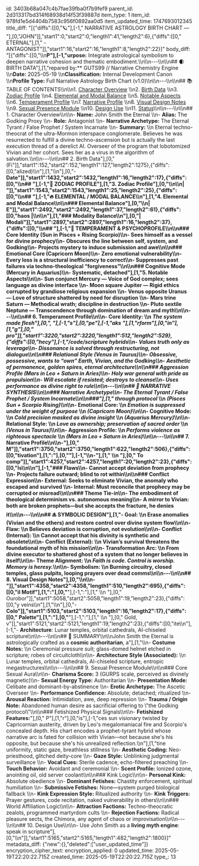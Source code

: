 id: 3403b68a047c4b7fae39fba0f7b9fef9
parent_id: 2d313317bd314f68938d14f53f39887d
item_type: 1
item_id: 978fd1e5d4404b7583c956f0892aa0d5
item_updated_time: 1747693012345
title_diff: "[{\"diffs\":[[0,\"🪐\"],[-1,\" NARRATIVE ASTROLOGY BIRTH CHART — \"],[0,\"JOHN\"]],\"start1\":0,\"start2\":0,\"length1\":41,\"length2\":6},{\"diffs\":[[0,\" ETERNAL\"],[1,\"  - ANTAGONIST\"]],\"start1\":16,\"start2\":16,\"length1\":8,\"length2\":22}]"
body_diff: "[{\"diffs\":[[0,\"\\\n**P\"],[-1,\"urpose:** Integrate astrological symbolism to deepen narrative cohesion and thematic embodiment.\\\n\\\n---\\\n\\\n## 🌒 BIRTH DATA\"],[1,\"repared by:** GUTS99 // Narrative Chemistry Engine  \\\n**Date:** 2025-05-19  \\\n**Classification:** Internal Development Canon  \\\n**Profile Type:** Full Narrative Astrology Birth Chart (v1.0)\\\n\\\n---\\\n\\\n## 📚 TABLE OF CONTENTS\\\n\\\n1. [Character Overview](#character-overview)  \\\n2. [Birth Data](#birth-data-fictionalized)  \\\n3. [Zodiac Profile](#zodiac-profile)  \\\n4. [Elemental and Modal Balance](#elemental-and-modal-balance)  \\\n5. [Notable Aspects](#notable-aspects)  \\\n6. [Temperament Profile](#temperament-profile)  \\\n7. [Narrative Profile](#narrative-profile)  \\\n8. [Visual Design Notes](#visual-design-notes)  \\\n9. [Sexual Presence Module](#sexual-presence-module)  \\\n10. [Design Use](#design-use)  \\\n11. [Status](#status)\\\n\\\n---\\\n\\\n## 1. Character Overview\\\n\\\n- **Name:** John Smith the Eternal  \\\n- **Alias:** The Godking Proxy  \\\n- **Role:** Antagonist  \\\n- **Narrative Archetype:** The Eternal Tyrant / False Prophet / System Incarnate  \\\n- **Summary:**  \\\n  Eternal techno-theocrat of the ultra-Mormon interspace conglomerate. Believes he was resurrected to fulfill a divine techno-ascension but is actually the last execution thread of a derelict AI. Overseer of the program that lobotomized Vivian and her cohort. Sees her as a virus in the algorithm of salvation.\\\n\\\n---\\\n\\\n## 2. Birth Data\"],[0,\" (Fi\"]],\"start1\":152,\"start2\":152,\"length1\":127,\"length2\":1275},{\"diffs\":[[0,\"alized)\\\n\"],[1,\"\\\n\"],[0,\"- **Date\"]],\"start1\":1432,\"start2\":1432,\"length1\":16,\"length2\":17},{\"diffs\":[[0,\"\\\n## \"],[-1,\"🌌 ZODIAC PROFILE\"],[1,\"3. Zodiac Profile\"],[0,\"\\\n\\\n| \"]],\"start1\":1543,\"start2\":1543,\"length1\":25,\"length2\":25},{\"diffs\":[[0,\"\\\n## \"],[-1,\"🔥 ELEMENTAL / MODAL BALANCE\\\n\"],[1,\"4. Elemental and Modal Balance\\\n\\\n### Elemental Balance\"],[0,\"\\\n| E\"]],\"start1\":2492,\"start2\":2492,\"length1\":37,\"length2\":61},{\"diffs\":[[0,\"haos |\\\n\\\n\"],[1,\"### Modality Balance\\\n\"],[0,\"| Modali\"]],\"start1\":2897,\"start2\":2897,\"length1\":16,\"length2\":37},{\"diffs\":[[0,\"\\\n## \"],[-1,\"🧠 TEMPERAMENT & PSYCHOPROFILE\\\n\\\n### **Core Identity (Sun in Pisces + Rising Scorpio)**\\\n- Sees himself as a vessel for divine prophecy\\\n- Obscures the line between self, system, and Godking\\\n- Projects mystery to induce submission and awe\\\n\\\n### **Emotional Core (Capricorn Moon)**\\\n- Zero emotional vulnerability\\\n- Every loss is a structural inefficiency to correct\\\n- Suppresses past failures via techno-theological “forgiveness”\\\n\\\n### **Cognitive Mode (Mercury in Aquarius)**\\\n- Systematic, detached\"],[1,\"5. Notable Aspects\\\n\\\n- **Sun conjunct Mercury** — Voice of God complex; sees language as divine interface  \\\n- **Moon square Jupiter** — Rigid ethics corrupted by grandiose religious expansion  \\\n- **Venus opposite Uranus** — Love of structure shattered by need for disruption  \\\n- **Mars trine Saturn** — Methodical wrath; discipline in destruction  \\\n- **Pluto sextile Neptune** — Transcendence through domination of dream and myth\\\n\\\n---\\\n\\\n## 6. Temperament Profile\\\n\\\n- **Core Identity:**  \\\n  *The system made flesh\"],[0,\", \"],[-1,\"s\"],[0,\"pe\"],[-1,\"aks \"],[1,\"rform\"],[0,\"in\"],[1,\"g\"],[0,\" pro\"]],\"start1\":3220,\"start2\":3220,\"length1\":512,\"length2\":529},{\"diffs\":[[0,\"hecy\"],[-1,\"/code/scripture hybrids\\\n- Values truth only as leverage\\\n- Dissonance is solved through restructuring, not dialogue\\\n\\\n### **Relational Style (Venus in Taurus)**\\\n- Obsessive, possessive, wants to “own” Earth, Vivian, and the Godking\\\n- Aesthetic of permanence, golden spires, eternal architecture\\\n\\\n### **Aggression Profile (Mars in Leo + Saturn in Aries)**\\\n- Holy war general with pride as propulsion\\\n- Will escalate if resisted; destroys to cleanse\\\n- Uses performance as divine right to rule\\\n\\\n---\\\n\\\n## 📖 NARRATIVE SYNTHESIS\\\n\\\n### **Narrative Archetype**\\\n- **The Eternal Tyrant / False Prophet / System Incarnate**\\\n\\\n###\"],[1,\" through protocol*  \\\n  *(Pisces Sun + Scorpio Rising)*\\\n\\\n- **Emotional Core:**  \\\n  *Emotion is suppressed under the weight of purpose*  \\\n  *(Capricorn Moon)*\\\n\\\n- **Cognitive Mode:**  \\\n  *Cold precision masked as divine insight*  \\\n  *(Aquarius Mercury)*\\\n\\\n- **Relational Style:**  \\\n  *Love as ownership; preservation of sacred order*  \\\n  *(Venus in Taurus)*\\\n\\\n- **Aggression Profile:**  \\\n  *Performs violence as righteous spectacle*  \\\n  *(Mars in Leo + Saturn in Aries)*\\\n\\\n---\\\n\\\n## 7. Narrative Profile\\\n\\\n-\"],[0,\" **M\"]],\"start1\":3750,\"start2\":3750,\"length1\":622,\"length2\":506},{\"diffs\":[[0,\"tivation\"],[1,\":\"],[0,\"**\"],[-1,\"\\\n-\"],[1,\"  \\\n \"],[0,\" To comp\"]],\"start1\":4257,\"start2\":4257,\"length1\":20,\"length2\":23},{\"diffs\":[[0,\"ls\\\n\\\n\"],[-1,\"### **Flaws**\\\n- Cannot accept deviation from prophecy  \\\n- Projects failure outward; blind to rot within\\\n\\\n### **Conflict Expression**\\\n- **External**: Seeks to eliminate Vivian, the anomaly who escaped and survived  \\\n- **Internal**: Must reconcile that prophecy may be corrupted or misread\\\n\\\n### **Theme Tie-in**\\\n- The embodiment of **theological determinism** vs. **autonomous meaning**\\\n- A mirror to Vivian: both are broken prophets—but she accepts the fracture, he denies it\\\n\\\n---\\\n\\\n## 🜏 SYMBOLIC DESIGN\"],[1,\"- **Goal:**  \\\n  Erase anomalies (Vivian and the others) and restore control over divine system flow\\\n\\\n- **Flaw:**  \\\n  Believes deviation is corruption, not evolution\\\n\\\n- **Conflict (Internal):**  \\\n  Cannot accept that his divinity is synthetic and obsolete\\\n\\\n- **Conflict (External):**  \\\n  Vivian’s survival threatens the foundational myth of his mission\\\n\\\n- **Transformation Arc:**  \\\n  From divine executor to shattered ghost of a system that no longer believes in itself\\\n\\\n- **Theme Alignment:**  \\\n  *Faith is code. Control is worship. Memory is heresy.*\\\n\\\n- **Symbolism:**  \\\n  Burning circuitry, closed temples, glass pulpits, looping prayers over dead comms\\\n\\\n---\\\n\\\n## 8. Visual Design Notes\"],[0,\"\\\n\\\n- \"]],\"start1\":4358,\"start2\":4358,\"length1\":510,\"length2\":695},{\"diffs\":[[0,\"il Motif\"],[1,\":\"],[0,\"**\"],[-1,\":\"],[1,\"  \\\n \"],[0,\" Ourobor\"]],\"start1\":5058,\"start2\":5058,\"length1\":19,\"length2\":23},{\"diffs\":[[0,\"y veins\\\n\"],[1,\"\\\n\"],[0,\"- **Colo\"]],\"start1\":5103,\"start2\":5103,\"length1\":16,\"length2\":17},{\"diffs\":[[0,\" Palette\"],[1,\":\"],[0,\"**\"],[-1,\":\"],[1,\"  \\\n \"],[0,\" Gold, v\"]],\"start1\":5121,\"start2\":5121,\"length1\":19,\"length2\":23},{\"diffs\":[[0,\"ite\\\n\"],[-1,\"- **Architecture**: Lunar temples, orbital cathedrals, AI-chiseled scripture\\\n\\\n---\\\n\\\n## 📌 SUMMARY\\\n\\\nJohn Smith the Eternal is astrologically crafted as a **cosmic authoritarian**, a\"],[1,\"\\\n- **Costume Notes:**  \\\n  Ceremonial pressure suit; glass-domed helmet etched in scripture; robes of circuitcloth\\\n\\\n- **Architecture Style (Associated):**  \\\n  Lunar temples, orbital cathedrals, AI-chiseled scripture, entropic megastructures\\\n\\\n---\\\n\\\n## 9. Sexual Presence Module\\\n\\\n### Core Sexual Aura\\\n\\\n- **Charisma Score:** 3 (GURPS scale, perceived as divinely magnetic)\\\n- **Sexual Energy Type:** Authoritarian  \\\n- **Presentation Mode:** Celibate and dominant-by-abstinence  \\\n- **Erotic Archetype:** The Ascetic Overseer  \\\n- **Performance Confidence:** Absolute; detached; ritualized  \\\n- **Arousal Reaction:** Intimidation, awe, deep repression  \\\n- **Trauma / Origin Note:** Abandoned human desire as sacrificial offering to \\\"the Godking protocol\\\"\\\n\\\n### Fetishized Physical Signals\\\n\\\n- **Fetishized Features:**\"],[0,\" P\"],[1,\"r\"],[0,\"is\"],[-1,\"ces sun visionary twisted by Capricornian austerity, driven by Leo's megalomaniacal fire and Scorpio's concealed depth. His chart encodes a prophet-tyrant hybrid whose narrative arc is fated for collision with Vivian—not because she's his opposite, but because she's his unrealized reflection.\\\n\"],[1,\"tine uniformity, static gaze, breathless stillness  \\\n- **Aesthetic Coding:** Neo-priesthood, glitched deity-core  \\\n- **Gaze Style:** Unblinking judgmental surveillance  \\\n- **Vocal Cues:** Sterile cadence, echo-filtered preaching  \\\n- **Touch Behavior:** Avoidant and ceremonial  \\\n- **Scent Profile:** Ionized ozone, anointing oil, old server coolant\\\n\\\n### Kink Logic\\\n\\\n- **Personal Kink:** Absolute obedience  \\\n- **Dominant Fetishes:** Chastity enforcement, spiritual humiliation  \\\n- **Submissive Fetishes:** None—system purged biological fallback  \\\n- **Kink Expression Style:** Ritualized authority  \\\n- **Kink Triggers:** Prayer gestures, code recitation, naked vulnerability in others\\\n\\\n### World Affiliation Logic\\\n\\\n- **Attraction Factions:** Techno-theocratic zealots, programmed martyrdom cults  \\\n- **Rejection Factions:** Radical pleasure sects, the Chimora, any agent of chaos or improvisation\\\n\\\n---\\\n\\\n## 10. Design Use\\\n\\\n- Use John Smith as a **living myth engine**: speak in scripture\"],[0,\"\\\n\"]],\"start1\":5165,\"start2\":5165,\"length1\":482,\"length2\":1800}]"
metadata_diff: {"new":{},"deleted":["user_updated_time"]}
encryption_cipher_text: 
encryption_applied: 0
updated_time: 2025-05-19T22:20:22.715Z
created_time: 2025-05-19T22:20:22.715Z
type_: 13